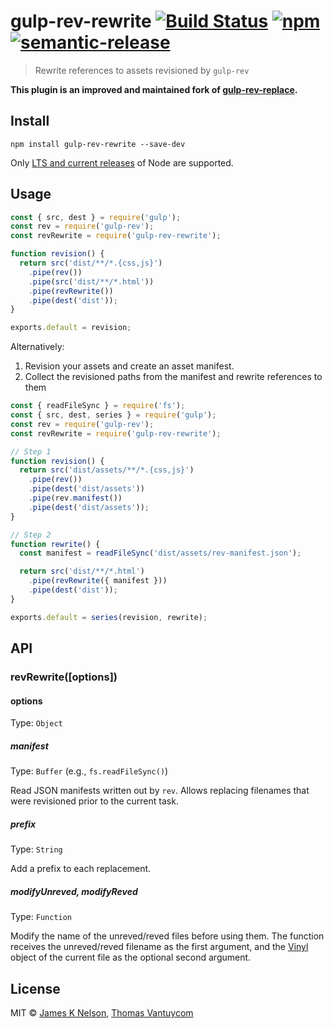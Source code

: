 # gulp-rev-rewrite [![Build Status](https://travis-ci.org/TheDancingCode/gulp-rev-rewrite.svg?branch=master)](https://travis-ci.org/TheDancingCode/gulp-rev-rewrite) [![npm](https://img.shields.io/npm/v/gulp-rev-rewrite.svg)](https://www.npmjs.com/package/gulp-rev-rewrite) [![semantic-release](https://img.shields.io/badge/%20%20%F0%9F%93%A6%F0%9F%9A%80-semantic--release-e10079.svg)](https://github.com/semantic-release/semantic-release)

> Rewrite references to assets revisioned by `gulp-rev`

**This plugin is an improved and maintained fork of [gulp-rev-replace](https://github.com/jamesknelson/gulp-rev-replace).**

## Install

```
npm install gulp-rev-rewrite --save-dev
```

Only [LTS and current releases](https://github.com/nodejs/Release#release-schedule) of Node are supported.

## Usage

```js
const { src, dest } = require('gulp');
const rev = require('gulp-rev');
const revRewrite = require('gulp-rev-rewrite');

function revision() {
  return src('dist/**/*.{css,js}')
    .pipe(rev())
    .pipe(src('dist/**/*.html'))
    .pipe(revRewrite())
    .pipe(dest('dist'));
}

exports.default = revision;
```

Alternatively:

1. Revision your assets and create an asset manifest.
2. Collect the revisioned paths from the manifest and rewrite references to them

```js
const { readFileSync } = require('fs');
const { src, dest, series } = require('gulp');
const rev = require('gulp-rev');
const revRewrite = require('gulp-rev-rewrite');

// Step 1
function revision() {
  return src('dist/assets/**/*.{css,js}')
    .pipe(rev())
    .pipe(dest('dist/assets'))
    .pipe(rev.manifest())
    .pipe(dest('dist/assets'));
}

// Step 2
function rewrite() {
  const manifest = readFileSync('dist/assets/rev-manifest.json');

  return src('dist/**/*.html')
    .pipe(revRewrite({ manifest }))
    .pipe(dest('dist'));
}

exports.default = series(revision, rewrite);
```

## API

### revRewrite([options])

#### options

Type: `Object`

##### manifest

Type: `Buffer` (e.g., `fs.readFileSync()`)

Read JSON manifests written out by `rev`. Allows replacing filenames that were revisioned prior to the current task.

##### prefix

Type: `String`

Add a prefix to each replacement.

##### modifyUnreved, modifyReved

Type: `Function`

Modify the name of the unreved/reved files before using them. The function receives the unreved/reved filename as the first argument, and the [Vinyl](https://github.com/gulpjs/vinyl#instance-properties) object of the current file as the optional second argument.

## License

MIT © [James K Nelson](http://jamesknelson.com), [Thomas Vantuycom](https://github.com/TheDancingCode)
